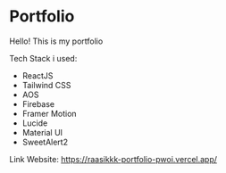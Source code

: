 # Portfolio
Hello!
This is my portfolio

Tech Stack i used:
- ReactJS
- Tailwind CSS
- AOS
- Firebase
- Framer Motion
- Lucide
- Material UI
- SweetAlert2

Link Website:
https://raasikkk-portfolio-pwoi.vercel.app/
